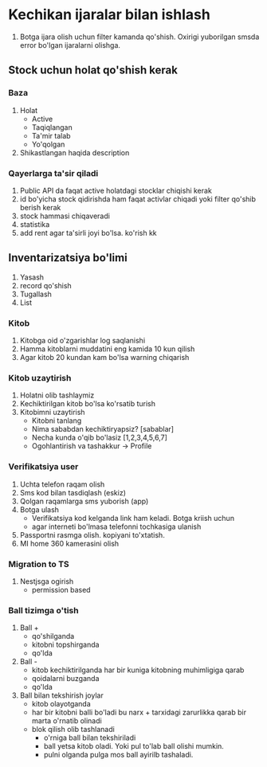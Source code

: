 # Kechikan ijaralar bilan ishlash

1. Botga ijara olish uchun filter kamanda qo'shish. Oxirigi yuborilgan smsda error bo'lgan ijaralarni olishga.

## Stock uchun holat qo'shish kerak
### Baza
1. Holat
	- Active
	- Taqiqlangan
	- Ta'mir talab
	- Yo'qolgan
2. Shikastlangan haqida description

### Qayerlarga ta'sir qiladi
1. Public API da faqat active holatdagi stocklar chiqishi kerak
2. id bo'yicha stock qidirishda ham faqat activlar chiqadi yoki filter qo'shib berish kerak
3. stock hammasi chiqaveradi
4. statistika
5. add rent agar ta'sirli joyi bo'lsa. ko'rish kk

## Inventarizatsiya bo'limi
1. Yasash
2. record qo'shish
3. Tugallash
4. List

### Kitob
1. Kitobga oid o'zgarishlar log saqlanishi
2. Hamma kitoblarni muddatini eng kamida 10 kun qilish
3. Agar kitob 20 kundan kam bo'lsa warning chiqarish

### Kitob uzaytirish
1. Holatni olib tashlaymiz
2. Kechiktirilgan kitob bo'lsa ko'rsatib turish
2. Kitobimni uzaytirish 
	- Kitobni tanlang 
	- Nima sababdan kechiktiryapsiz? [sabablar]
	- Necha kunda o'qib bo'lasiz [1,2,3,4,5,6,7]
	- Ogohlantirish va tashakkur -> Profile

### Verifikatsiya user
1. Uchta telefon raqam olish
2. Sms kod bilan tasdiqlash (eskiz)
3. Qolgan raqamlarga sms yuborish (app)
4. Botga ulash
	- Verifikatsiya kod kelganda link ham keladi. Botga kriish uchun
	- agar interneti bo'lmasa telefonni tochkasiga ulanish
5. Passportni rasmga olish. kopiyani to'xtatish.
6. MI home 360 kamerasini olish

### Migration to TS
1. Nestjsga ogirish
	- permission based

### Ball tizimga o'tish
1. Ball +
	- qo'shilganda
	- kitobni topshirganda
	- qo'lda
2. Ball -
	- kitob kechiktirilganda har bir kuniga kitobning muhimligiga qarab
	- qoidalarni buzganda
	- qo'lda
3. Ball bilan tekshirish joylar
	- kitob olayotganda 
	- har bir kitobni balli bo'ladi bu narx + tarxidagi zarurlikka qarab bir marta o'rnatib olinadi
	- blok qilish olib tashlanadi
		- o'rniga ball bilan tekshiriladi
		- ball yetsa kitob oladi. Yoki pul to'lab ball olishi mumkin.
		- pulni olganda pulga mos ball ayirilb tashaladi.